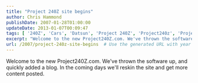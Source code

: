 ```yaml
---
title: "Project 240Z site begins"
author: Chris Hammond
publishDate: 2007-01-28T01:00:00
updateDate: 2013-01-07T00:09:47
tags: [ '240Z', 'Cars', 'Datsun', 'Project 240Z', 'Project240z', 'Project240Zcom' ]
excerpt: "Welcome to the new Project240Z.com. We've thrown the software up, and quickly added a blog. In the coming days we'll reskin the site and get more content..."
url: /2007/project-240z-site-begins  # Use the generated URL with year
---
```

<P>Welcome to the new Project240Z.com. We've thrown the software up, and quickly added a blog. In the coming days we'll reskin the site and get more content posted.</P>

